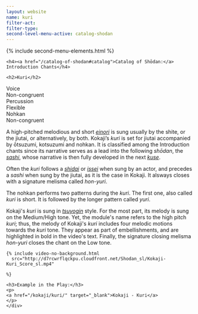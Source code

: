 ```yaml
---
layout: website
name: kuri
filter-act:
filter-type:
second-level-menu-active: catalog-shodan
---
```


{% include second-menu-elements.html %}

<main class="page-content">
  <div class="text-container">

    <h4><a href="/catalog-of-shodan#catalog">Catalog of Shōdan:</a> Introduction Chants</h4>

    <h2>Kuri</h2>

  <div class="introductory-table">
    <div class="introductory-table__element">
      <div class="introductory-table__term">Voice</div>
      <div class="introductory-table__definition">Non-congruent</div>
    </div>
    <div class="introductory-table__element">
      <div class="introductory-table__term">Percussion</div>
      <div class="introductory-table__definition">Flexible</div>
    </div>
    <div class="introductory-table__element">
      <div class="introductory-table__term">Nohkan</div>
      <div class="introductory-table__definition">Non-congruent</div>
    </div>
  </div>


  <p>A high-pitched melodious and short <a href="/music/voices#Einori" target="_blank"><em>einori</em></a> is sung usually by the shite, or the jiutai, or alternatively, by both. Kokaji’s <em>kuri</em> is set for jiutai accompanied by ōtsuzumi, kotsuzumi and nohkan.
  It is classified among the Introduction chants since its narrative serves as a lead into the following <em>shōdan</em>, the <a href="/catalog-of-shodan/sashi" target="_blank"><em>sashi</em></a>,
  whose narrative is then fully developed in the next <a href="/catalog-of-shodan/kuse" target="_blank"><em>kuse</em></a>.</p>

  <p>Often the <em>kuri</em> follows a <a href="/catalog-of-shodan/shidai-chant" target="_blank"><em>shidai</em></a> or <a href="/catalog-of-shodan/issei-chant" target="_blank"><em>issei</em></a> when sung by an actor, and precedes a <em>sashi</em> when sung by the jiutai, as it is the case in Kokaji. It alsways closes with a signature melisma called <em>hon-yuri</em>.</p>

  <p>The nohkan performs two patterns during the <em>kuri</em>. The first one, also called <em>kuri</em> is short. It is followed by the longer pattern called <em>yuri</em>.</p>

  <p> Kokaji's <em>kuri</em> is sung in <a href="/music/voices#Tsuyogin" target="_blank"><em>tsuyogin</em></a> style. For the most part, its melody is sung on the Medium/High tone. Yet, the module's name refers to the high pitch <em>kuri</em>; thus, the melody of Kokaji's <em>kuri</em> includes four melodic motions towards the <em>kuri</em> tone. They appear as part of embellishments, and are highlighted in bold in the video's text. Finally, the signature closing melisma <em>hon-yuri</em> closes the chant on the Low tone.</p>




    {% include video-no-background.html
      src="http://d7rcwrflqckpu.cloudfront.net/Shodan_sl/Kokaji-Kuri_Score_sl.mp4"

    %}

    <h3>Example in the Play:</h3>
    <p>
    <a href="/kokaji/kuri/" target="_blank">Kokaji - Kuri</a>
    </p>
    </div>
</main>
